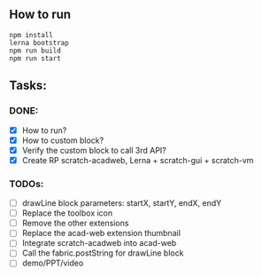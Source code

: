 ## How to run

```
npm install
lerna bootstrap
npm run build
npm run start
```

## Tasks:

### DONE:

- [x] How to run?
- [x] How to custom block? 
- [x] Verify the custom block to call 3rd API?
- [x] Create RP scratch-acadweb, Lerna + scratch-gui + scratch-vm

### TODOs:

- [ ] drawLine block parameters: startX, startY, endX, endY
- [ ] Replace the toolbox icon
- [ ] Remove the other extensions
- [ ] Replace the acad-web extension thumbnail
- [ ] Integrate scratch-acadweb into acad-web
- [ ] Call the fabric.postString for drawLine block
- [ ] demo/PPT/video